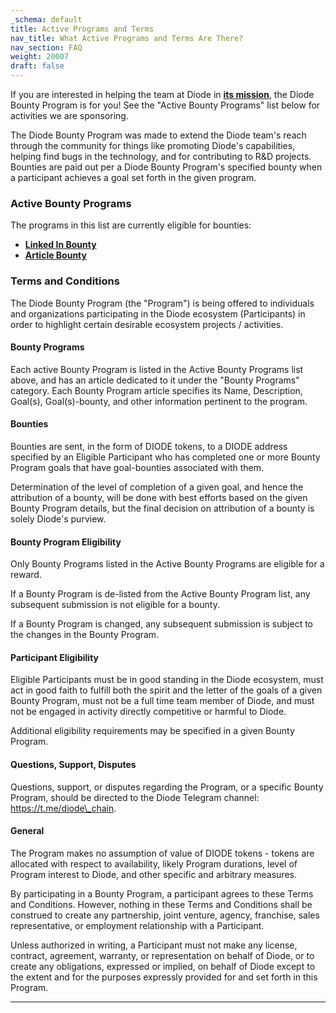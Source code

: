 ```yaml
---
_schema: default
title: Active Programs and Terms
nav_title: What Active Programs and Terms Are There?
nav_section: FAQ
weight: 20007
draft: false
---
```

If you are interested in helping the team at Diode in <a href="https://diode.io/resources/about" target="_blank" rel="noopener"><strong>its mission</strong></a>, the Diode Bounty Program is for you! See the "Active Bounty Programs" list below for activities we are sponsoring.

The Diode Bounty Program was made to extend the Diode team's reach through the community for things like promoting Diode's capabilities, helping find bugs in the technology, and for contributing to R&D projects. Bounties are paid out per a Diode Bounty Program's specified bounty when a participant achieves a goal set forth in the given program.

### **Active Bounty Programs**

The programs in this list are currently eligible for bounties:

* [**Linked In Bounty**](https://support.diode.io/article/fr5lkku7hq)
* [**Article Bounty**](https://support.diode.io/article/1crnz7u8yb)

### **Terms and Conditions**

The Diode Bounty Program (the "Program") is being offered to individuals and organizations participating in the Diode ecosystem (Participants) in order to highlight certain desirable ecosystem projects / activities.

#### **Bounty Programs**

Each active Bounty Program is listed in the Active Bounty Programs list above, and has an article dedicated to it under the "Bounty Programs" category. Each Bounty Program article specifies its Name, Description, Goal(s), Goal(s)-bounty, and other information pertinent to the program.

#### **Bounties**

Bounties are sent, in the form of DIODE tokens, to a DIODE address specified by an Eligible Participant who has completed one or more Bounty Program goals that have goal-bounties associated with them.

Determination of the level of completion of a given goal, and hence the attribution of a bounty, will be done with best efforts based on the given Bounty Program details, but the final decision on attribution of a bounty is solely Diode's purview.

#### **Bounty Program Eligibility**

Only Bounty Programs listed in the Active Bounty Programs are eligible for a reward.

If a Bounty Program is de-listed from the Active Bounty Program list, any subsequent submission is not eligible for a bounty.

If a Bounty Program is changed, any subsequent submission is subject to the changes in the Bounty Program.

#### **Participant Eligibility**

Eligible Participants must be in good standing in the Diode ecosystem, must act in good faith to fulfill both the spirit and the letter of the goals of a given Bounty Program, must not be a full time team member of Diode, and must not be engaged in activity directly competitive or harmful to Diode.

Additional eligibility requirements may be specified in a given Bounty Program.

#### **Questions, Support, Disputes**

Questions, support, or disputes regarding the Program, or a specific Bounty Program, should be directed to the Diode Telegram channel: https://t.me/diode\_chain.

#### **General**

The Program makes no assumption of value of DIODE tokens - tokens are allocated with respect to availability, likely Program durations, level of Program interest to Diode, and other specific and arbitrary measures.

By participating in a Bounty Program, a participant agrees to these Terms and Conditions. However, nothing in these Terms and Conditions shall be construed to create any partnership, joint venture, agency, franchise, sales representative, or employment relationship with a Participant.

Unless authorized in writing, a Participant must not make any license, contract, agreement, warranty, or representation on behalf of Diode, or to create any obligations, expressed or implied, on behalf of Diode except to the extent and for the purposes expressly provided for and set forth in this Program.

---

&nbsp;